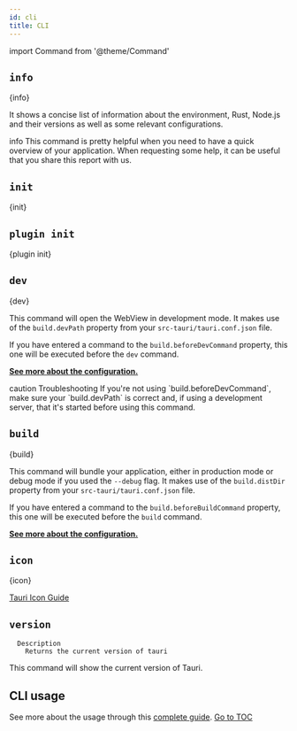 ```yaml
---
id: cli
title: CLI
---
```


import Command from '@theme/Command'

## `info`

<Command name=info />

{info}

It shows a concise list of information about the environment, Rust, Node.js and their versions as well as some relevant configurations.

</blockquote>info
This command is pretty helpful when you need to have a quick overview of your application. When requesting some help, it can be useful that you share this report with us.
</blockquote>

## `init`

<Command name=init />

{init}

## `plugin init`

<Command name=plugin init />

{plugin init}

## `dev`

<Command name=dev />

{dev}

This command will open the WebView in development mode. It makes use of the `build.devPath` property from your `src-tauri/tauri.conf.json` file.

If you have entered a command to the `build.beforeDevCommand` property, this one will be executed before the `dev` command.

**[See more about the configuration.](./config.md.html#build)**

</blockquote>caution Troubleshooting
If you're not using `build.beforeDevCommand`, make sure your `build.devPath` is correct and, if using a development server, that it's started before using this command.
</blockquote>

## `build`

<Command name=build />

{build}

This command will bundle your application, either in production mode or debug mode if you used the `--debug` flag. It makes use of the `build.distDir` property from your `src-tauri/tauri.conf.json` file.

If you have entered a command to the `build.beforeBuildCommand` property, this one will be executed before the `build` command.

**[See more about the configuration.](./config.md.html#build)**

## `icon`

<Command name=icon />

{icon}

[Tauri Icon Guide](../guides/features/icons.html)

## `version`

<Command name=--version />

```
  Description
    Returns the current version of tauri
```

This command will show the current version of Tauri.

## CLI usage

See more about the usage through this [complete guide](../guides/development/development-cycle.html).
<span style='float: footnote;'><a href="../index.html#toc">Go to TOC</a></span>
